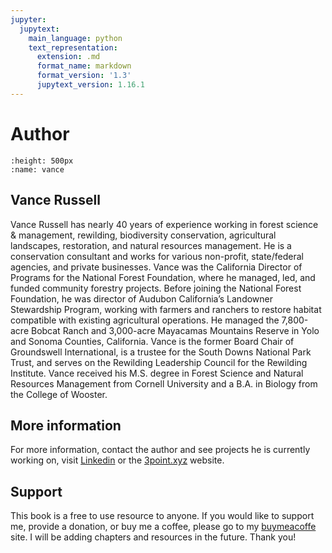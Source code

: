 ```yaml
---
jupyter:
  jupytext:
    main_language: python
    text_representation:
      extension: .md
      format_name: markdown
      format_version: '1.3'
      jupytext_version: 1.16.1
---
```


# Author

```{image} /vr.jpg
:height: 500px
:name: vance
```
## Vance Russell
Vance Russell has nearly 40 years of experience working in forest science & management, rewilding, 
biodiversity conservation, agricultural landscapes, restoration, and natural resources management. He is a conservation consultant and works for various non-profit, state/federal agencies, and private businesses. Vance was the California Director of Programs for the National Forest Foundation, where he managed, led, and funded community forestry projects. Before joining the National Forest Foundation, he was director of Audubon California’s Landowner Stewardship Program, working with farmers and ranchers to restore habitat compatible with existing agricultural operations. He managed the 7,800-acre Bobcat Ranch and 3,000-acre Mayacamas Mountains Reserve in Yolo and Sonoma Counties, California. Vance is the former Board Chair of Groundswell International, is a trustee for the South Downs National Park Trust, and serves on the Rewilding Leadership Council for the Rewilding Institute. Vance received his M.S. degree in Forest Science and Natural Resources Management from Cornell University and a B.A. in Biology from the College of Wooster.

## More information
For more information, contact the author and see projects he is currently working on, visit [Linkedin](https://www.linkedin.com/in/vance-russell-ab596810/) or the [3point.xyz](https://3point.xyz) website.

## Support
This book is a free to use resource to anyone. If you would like to support me, provide a donation, or buy me a coffee, please go to my [buymeacoffe](https://www.buymeacoffee.com/3point) site. I will be adding chapters and resources in the future. Thank you!

